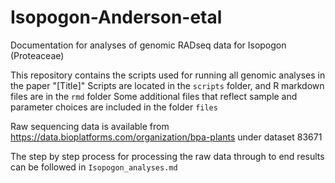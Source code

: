 # Isopogon-Anderson-etal
Documentation for analyses of genomic RADseq data for Isopogon (Proteaceae)

This repository contains the scripts used for running all genomic analyses in the paper "[Title]"
Scripts are located in the `scripts` folder, and R markdown files are in the `rmd` folder
Some additional files that reflect sample and parameter choices are included in the folder `files`

Raw sequencing data is available from https://data.bioplatforms.com/organization/bpa-plants under dataset 83671

The step by step process for processing the raw data through to end results can be followed in `Isopogon_analyses.md`
